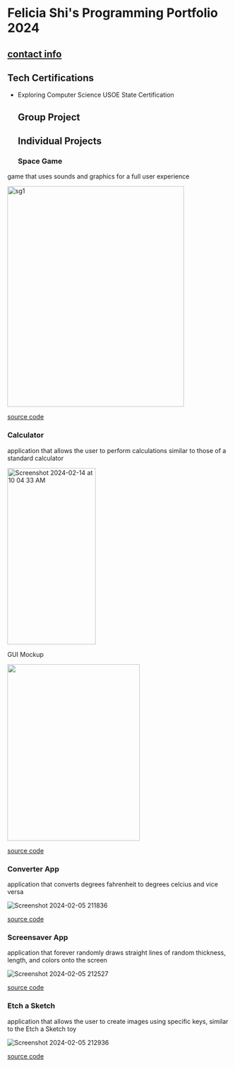 # Felicia Shi's Programming Portfolio 2024
## [contact info](mailto:9645256@graniteschools.org)

## Tech Certifications
* Exploring Computer Science USOE State Certification

  ## Group Project

  ## Individual Projects

  ### Space Game
 game that uses sounds and graphics for a full user experience


<img width="400" height ="500" alt="sg1" src="https://github.com/CosmicIris/programmingportfolio/assets/111626385/b8e4f4db-3bcd-4068-8412-cd8552423967">



[source code](https://github.com/CosmicIris/programmingportfolio/files/14168915/SpaceGame_currentvers_.zip)


### Calculator 
application that allows the user to perform calculations similar to those of a standard calculator

<img width="200" height ="400" alt="Screenshot 2024-02-14 at 10 04 33 AM" src="https://github.com/CosmicIris/programmingportfolio/assets/111626385/1609ed01-eaa1-4455-8cb0-653cc767bf1d">


GUI Mockup



<img src="https://github.com/CosmicIris/programmingportfolio/assets/111626385/2e393693-6076-45bb-9518-06e672e0bac7" width="300" height="400"> 


[comment]:<![IMG-7016](https://github.com/CosmicIris/programmingportfolio/assets/111626385/2e393693-6076-45bb-9518-06e672e0bac7)>


[source code](https://github.com/CosmicIris/programmingportfolio/files/14169099/calculator.3.zip)


### Converter App
application that converts degrees fahrenheit to degrees celcius and vice versa


![Screenshot 2024-02-05 211836](https://github.com/CosmicIris/programmingportfolio/assets/111626385/4b175336-84e6-4eeb-bcd9-f7449929cc60)


[source code](https://github.com/CosmicIris/programmingportfolio/files/14169083/ConversionApp.zip)

### Screensaver App
application that forever randomly draws straight lines of random thickness, length, and colors onto the screen


![Screenshot 2024-02-05 212527](https://github.com/CosmicIris/programmingportfolio/assets/111626385/5f20ff3c-3244-486d-9091-b975a1b76143)


[source code](https://github.com/CosmicIris/programmingportfolio/files/14169076/ScreenSaver_App.zip)


### Etch a Sketch
application that allows the user to create images using specific keys, similar to the Etch a Sketch toy


![Screenshot 2024-02-05 212936](https://github.com/CosmicIris/programmingportfolio/assets/111626385/2ae16cec-4fbe-428b-a372-4286da4a86cb)


[source code](https://github.com/CosmicIris/programmingportfolio/files/14169079/EtchASketch.zip)
